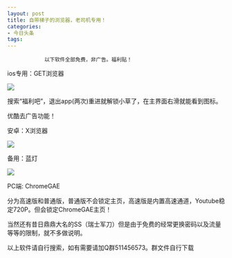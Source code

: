 ```yaml
---
layout: post
title: 自带梯子的浏览器，老司机专用！
categories:
- 今日头条
tags:
---
```

				以下软件全部免费，非广告。福利贴！

ios专用：GET浏览器

![](http://p9.pstatp.com/large/96c0000262b75dc3442)

搜索“福利吧”，退出app(两次)重进就解锁小草了，在主界面右滑就能看到图标。

优酷去广告功能！

安卓：X浏览器

![](http://p3.pstatp.com/large/96e0001a354a9589c7c)

备用：蓝灯

![](http://p3.pstatp.com/large/96e0001a37e8de7e323)

PC端: ChromeGAE

分为高速版和普通版，普通版不会锁定主页，高速版是内置高速通道，Youtube稳定720P。但会锁定ChromeGAE主页！

当然还有昔日鼎鼎大名的SS（瑞士军刀）但是由于免费的经常更换密码以及流量等等的限制，就不多做说明。

以上软件请自行搜索，如有需要请加Q群511456573。群文件自行下载